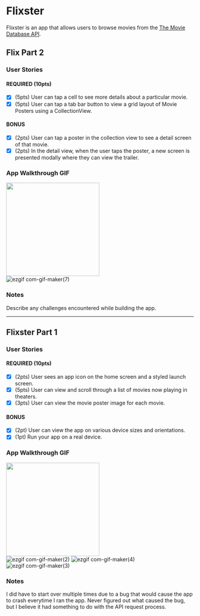 # Flixster

Flixster is an app that allows users to browse movies from the [The Movie Database API](http://docs.themoviedb.apiary.io/#).

[//]: # "📝 `NOTE - PASTE PART 2 SNIPPET HERE:` Paste the README template for part 2 of this assignment here at the top. This will show a history of your development process, which users stories you completed and how your app looked and functioned at each step."
[//]: # "📝 `NOTE` Paste this template at the top of your existing `README.md` file from part 1 of this assignment. (🚫 Remove this paragraph after after checking off completed user stories)"

## Flix Part 2

### User Stories

#### REQUIRED (10pts)
- [x] (5pts) User can tap a cell to see more details about a particular movie.
- [x] (5pts) User can tap a tab bar button to view a grid layout of Movie Posters using a CollectionView.

#### BONUS
- [x] (2pts) User can tap a poster in the collection view to see a detail screen of that movie.
- [x] (2pts) In the detail view, when the user taps the poster, a new screen is presented modally where they can view the trailer.

### App Walkthrough GIF
[//]: # "`TODO://` Add the URL to your animated app walkthough `gif` in the image tag below, `YOUR_GIF_URL_HERE`. Make sure the gif actually renders and animates when viewing this README. (🚫 Remove this paragraph after after adding gif)"

<img src="https://user-images.githubusercontent.com/18653460/133954851-9809bb48-f5aa-493a-8e4a-4438ddab4664.gif" width=250><br>
![ezgif com-gif-maker(7)](https://user-images.githubusercontent.com/18653460/133956650-7451a796-2635-47ed-9739-71dd67b329f0.gif)

### Notes
Describe any challenges encountered while building the app.


---

## Flixster Part 1

### User Stories
[//]: # "`TODO://` In the **User Stories section below**, add an `x` in the `-[ ]` like this `- [x]` for any user story you complete. (🚫 Remove this paragraph after checking off completed user stories)"

#### REQUIRED (10pts)


- [x] (2pts) User sees an app icon on the home screen and a styled launch screen.
- [x] (5pts) User can view and scroll through a list of movies now playing in theaters.
- [x] (3pts) User can view the movie poster image for each movie.

#### BONUS
- [x] (2pt) User can view the app on various device sizes and orientations.
- [x] (1pt) Run your app on a real device.

### App Walkthrough GIF
[//]: # "`TODO://` Add the URL to your animated app walkthough `gif` in the image tag below, `YOUR_GIF_URL_HERE`. Make sure the gif actually renders and animates when viewing this README. (🚫 Remove this paragraph after after adding gif)"

<img src="https://i.imgur.com/c0EUn1T.gif" width=250><br>
![ezgif com-gif-maker(2)](https://user-images.githubusercontent.com/18653460/133009660-6e2fea45-2922-406e-a27c-ea290057a4e4.gif)
![ezgif com-gif-maker(4)](https://user-images.githubusercontent.com/18653460/133011220-4403ea89-33d1-4714-a05a-826634aa72d2.gif)
![ezgif com-gif-maker(3)](https://user-images.githubusercontent.com/18653460/133010577-55d0f793-6e64-4092-ac6f-f54ffd82e398.gif)

### Notes
I did have to start over multiple times due to a bug that would cause the app to crash everytime I ran the app. Never figured out what caused the bug, but I believe it had something to do with the API request process.

